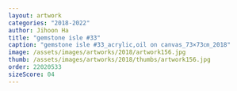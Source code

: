 ```yaml
---
layout: artwork
categories: "2018-2022"
author: Jihoon Ha
title: "gemstone isle #33"
caption: "gemstone isle #33_acrylic,oil on canvas_73×73㎝_2018"
image: /assets/images/artworks/2018/artwork156.jpg
thumb: /assets/images/artworks/2018/thumbs/artwork156.jpg
order: 22020533
sizeScore: 04
---
```

